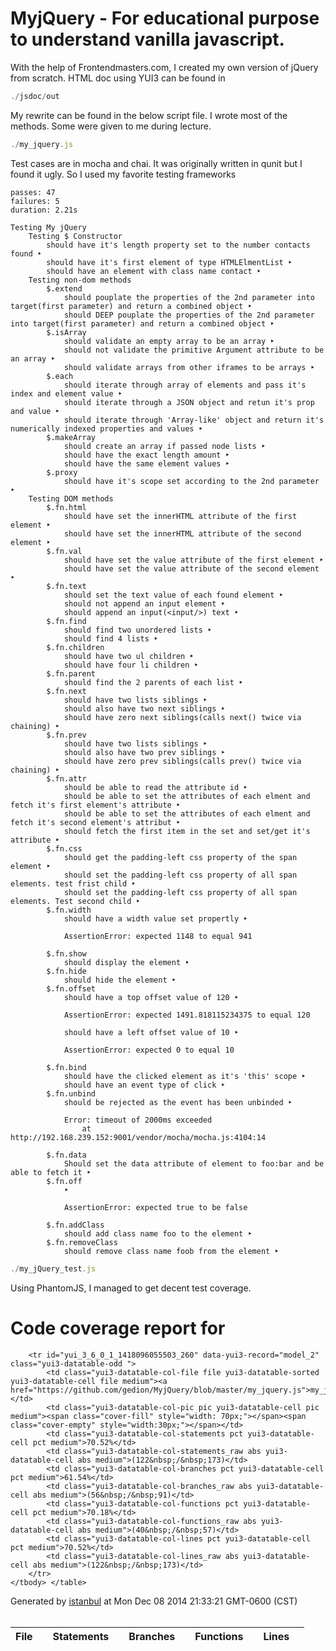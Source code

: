 MyjQuery - For educational purpose to understand vanilla javascript.
========
With the help of Frontendmasters.com, I created my own version of jQuery from scratch.
HTML doc using YUI3 can be found in
```javascript
./jsdoc/out
```
My rewrite can be found in the below script file. I wrote most of the methods. Some were given to me during lecture.
```javascript
./my_jquery.js
```
Test cases are in mocha and chai. It was originally written in qunit but I found it ugly. So I used my favorite testing frameworks


    passes: 47
    failures: 5
    duration: 2.21s

    Testing My jQuery
        Testing $ Constructor
            should have it's length property set to the number contacts found ‣
            should have it's first element of type HTMLElmentList ‣
            should have an element with class name contact ‣
        Testing non-dom methods
            $.extend
                should pouplate the properties of the 2nd parameter into target(first parameter) and return a combined object ‣
                should DEEP pouplate the properties of the 2nd parameter into target(first parameter) and return a combined object ‣
            $.isArray
                should validate an empty array to be an array ‣
                should not validate the primitive Argument attribute to be an array ‣
                should validate arrays from other iframes to be arrays ‣
            $.each
                should iterate through array of elements and pass it's index and element value ‣
                should iterate through a JSON object and retun it's prop and value ‣
                should iterate through 'Array-like' object and return it's numerically indexed properties and values ‣
            $.makeArray
                should create an array if passed node lists ‣
                should have the exact length amount ‣
                should have the same element values ‣
            $.proxy
                should have it's scope set according to the 2nd parameter ‣
        Testing DOM methods
            $.fn.html
                should have set the innerHTML attribute of the first element ‣
                should have set the innerHTML attribute of the second element ‣
            $.fn.val
                should have set the value attribute of the first element ‣
                should have set the value attribute of the second element ‣
            $.fn.text
                should set the text value of each found element ‣
                should not append an input element ‣
                should append an input(<input/>) text ‣
            $.fn.find
                should find two unordered lists ‣
                should find 4 lists ‣
            $.fn.children
                should have two ul children ‣
                should have four li children ‣
            $.fn.parent
                should find the 2 parents of each list ‣
            $.fn.next
                should have two lists siblings ‣
                should also have two next siblings ‣
                should have zero next siblings(calls next() twice via chaining) ‣
            $.fn.prev
                should have two lists siblings ‣
                should also have two prev siblings ‣
                should have zero prev siblings(calls prev() twice via chaining) ‣
            $.fn.attr
                should be able to read the attribute id ‣
                should be able to set the attributes of each elment and fetch it's first element's attribute ‣
                should be able to set the attributes of each elment and fetch it's second element's attribut ‣
                should fetch the first item in the set and set/get it's attribute ‣
            $.fn.css
                should get the padding-left css property of the span element ‣
                should set the padding-left css property of all span elements. test frist child ‣
                should set the padding-left css property of all span elements. Test second child ‣
            $.fn.width
                should have a width value set propertly ‣

                AssertionError: expected 1148 to equal 941

            $.fn.show
                should display the element ‣
            $.fn.hide
                should hide the element ‣
            $.fn.offset
                should have a top offset value of 120 ‣

                AssertionError: expected 1491.818115234375 to equal 120

                should have a left offset value of 10 ‣

                AssertionError: expected 0 to equal 10

            $.fn.bind
                should have the clicked element as it's 'this' scope ‣
                should have an event type of click ‣
            $.fn.unbind
                should be rejected as the event has been unbinded ‣

                Error: timeout of 2000ms exceeded
                    at http://192.168.239.152:9001/vendor/mocha/mocha.js:4104:14

            $.fn.data
                Should set the data attribute of element to foo:bar and be able to fetch it ‣
            $.fn.off
                ‣

                AssertionError: expected true to be false

            $.fn.addClass
                should add class name foo to the element ‣
            $.fn.removeClass
                should remove class name foob from the element ‣


```javascript
./my_jQuery_test.js
````
Using PhantomJS, I managed to get decent test coverage.
<!-- saved from url=(0038)http://192.168.239.152:9004/index.html -->
<div class="header medium">
	<h1>Code coverage report for <span class="entity" my_jquery.js</span></h1>
	<div class="path"></div>
	</div>
	<div class="body">
	<div class="coverage-summary">
	<div id="yui_3_6_0_1_1418096055503_61" class="yui3-widget yui3-datatable yui3-datatable-sortable">
	<div id="yui_3_6_0_1_1418096055503_63" class="yui3-datatable-content">
	<table cellspacing="0" class="yui3-datatable-table" id="yui_3_6_0_1_1418096055503_206">
	<colgroup id="yui_3_6_0_1_1418096055503_277">
	<col>
	<col>
	<col>
	<col>
	<col>
	<col>
	<col>
	<col>
	<col>
	<col>
	</colgroup>
	<thead class="yui3-datatable-columns" id="yui_3_6_0_1_1418096055503_209">
	<tr>
	<th id="yui_3_6_0_1_1418096055503_89" colspan="1" rowspan="1" class="yui3-datatable-header file yui3-datatable-sorted yui3-datatable-first-header yui3-datatable-col-file yui3-datatable-sortable-column" scope="col" data-yui3-col-id="file" aria-sort="ascending" title="Reverse sort by File" aria-labelledby="yui_3_6_0_1_1418096055503_89">
	<div class="yui3-datatable-sort-liner" tabindex="0">File<span class="yui3-datatable-sort-indicator"></span>
	</div>
	</th>
	<th id="yui_3_6_0_1_1418096055503_90" colspan="1" rowspan="1" class="yui3-datatable-header pic yui3-datatable-col-pic yui3-datatable-sortable-column" scope="col" data-yui3-col-id="pic" title="Sort by " aria-labelledby="yui_3_6_0_1_1418096055503_90">
	<div class="yui3-datatable-sort-liner" tabindex="0"> <span class="yui3-datatable-sort-indicator"></span>
	</div>
	</th>
	<th id="yui_3_6_0_1_1418096055503_91" colspan="1" rowspan="1" class="yui3-datatable-header pct yui3-datatable-col-statements yui3-datatable-sortable-column" scope="col" data-yui3-col-id="statements" title="Sort by Statements" aria-labelledby="yui_3_6_0_1_1418096055503_91">
	<div class="yui3-datatable-sort-liner" tabindex="0">Statements<span class="yui3-datatable-sort-indicator"></span>
	</div>
	</th>
	<th id="yui_3_6_0_1_1418096055503_92" colspan="1" rowspan="1" class="yui3-datatable-header abs yui3-datatable-col-statements_raw yui3-datatable-sortable-column" scope="col" data-yui3-col-id="statements_raw" title="Sort by " aria-labelledby="yui_3_6_0_1_1418096055503_92">
	<div class="yui3-datatable-sort-liner" tabindex="0"> <span class="yui3-datatable-sort-indicator"></span>
	</div>
	</th>
	<th id="yui_3_6_0_1_1418096055503_93" colspan="1" rowspan="1" class="yui3-datatable-header pct yui3-datatable-col-branches yui3-datatable-sortable-column" scope="col" data-yui3-col-id="branches" title="Sort by Branches" aria-labelledby="yui_3_6_0_1_1418096055503_93">
	<div class="yui3-datatable-sort-liner" tabindex="0">Branches<span class="yui3-datatable-sort-indicator"></span>
	</div>
	</th>
	<th id="yui_3_6_0_1_1418096055503_94" colspan="1" rowspan="1" class="yui3-datatable-header abs yui3-datatable-col-branches_raw yui3-datatable-sortable-column" scope="col" data-yui3-col-id="branches_raw" title="Sort by " aria-labelledby="yui_3_6_0_1_1418096055503_94">
	<div class="yui3-datatable-sort-liner" tabindex="0"> <span class="yui3-datatable-sort-indicator"></span>
	</div>
	</th>
	<th id="yui_3_6_0_1_1418096055503_95" colspan="1" rowspan="1" class="yui3-datatable-header pct yui3-datatable-col-functions yui3-datatable-sortable-column" scope="col" data-yui3-col-id="functions" title="Sort by Functions" aria-labelledby="yui_3_6_0_1_1418096055503_95">
	<div class="yui3-datatable-sort-liner" tabindex="0">
		Functions<span class="yui3-datatable-sort-indicator"></span>
	</div> </th> <th id="yui_3_6_0_1_1418096055503_96" colspan="1" rowspan="1" class="yui3-datatable-header abs yui3-datatable-col-functions_raw yui3-datatable-sortable-column" scope="col" data-yui3-col-id="functions_raw" title="Sort by " aria-labelledby="yui_3_6_0_1_1418096055503_96">
	<div class="yui3-datatable-sort-liner" tabindex="0">
		<span class="yui3-datatable-sort-indicator"></span>
	</div></th><th id="yui_3_6_0_1_1418096055503_97" colspan="1" rowspan="1" class="yui3-datatable-header pct yui3-datatable-col-lines yui3-datatable-sortable-column" scope="col" data-yui3-col-id="lines" title="Sort by Lines" aria-labelledby="yui_3_6_0_1_1418096055503_97">
	<div class="yui3-datatable-sort-liner" tabindex="0">
		Lines<span class="yui3-datatable-sort-indicator"></span>
	</div></th><th id="yui_3_6_0_1_1418096055503_98" colspan="1" rowspan="1" class="yui3-datatable-header abs yui3-datatable-col-lines_raw yui3-datatable-sortable-column" scope="col" data-yui3-col-id="lines_raw" title="Sort by " aria-labelledby="yui_3_6_0_1_1418096055503_98">
	<div class="yui3-datatable-sort-liner" tabindex="0">
		<span class="yui3-datatable-sort-indicator"></span>
	</div></th> </tr>
	</thead>
	<tbody class="yui3-datatable-data">
		
		<tr id="yui_3_6_0_1_1418096055503_260" data-yui3-record="model_2" class="yui3-datatable-odd ">
			<td class="yui3-datatable-col-file file yui3-datatable-sorted yui3-datatable-cell file medium"><a href="https://github.com/gedion/MyjQuery/blob/master/my_jquery.js">my_jquery.js</a></td>
			<td class="yui3-datatable-col-pic pic yui3-datatable-cell pic medium"><span class="cover-fill" style="width: 70px;"></span><span class="cover-empty" style="width:30px;"></span></td>
			<td class="yui3-datatable-col-statements pct yui3-datatable-cell pct medium">70.52%</td>
			<td class="yui3-datatable-col-statements_raw abs yui3-datatable-cell abs medium">(122&nbsp;/&nbsp;173)</td>
			<td class="yui3-datatable-col-branches pct yui3-datatable-cell pct medium">61.54%</td>
			<td class="yui3-datatable-col-branches_raw abs yui3-datatable-cell abs medium">(56&nbsp;/&nbsp;91)</td>
			<td class="yui3-datatable-col-functions pct yui3-datatable-cell pct medium">70.18%</td>
			<td class="yui3-datatable-col-functions_raw abs yui3-datatable-cell abs medium">(40&nbsp;/&nbsp;57)</td>
			<td class="yui3-datatable-col-lines pct yui3-datatable-cell pct medium">70.52%</td>
			<td class="yui3-datatable-col-lines_raw abs yui3-datatable-cell abs medium">(122&nbsp;/&nbsp;173)</td>
		</tr>
	</tbody> </table>
</div>
</div>
</div>
</div>
<div class="footer">
	<div class="meta">
		Generated by <a href="http://istanbul-js.org/" target="_blank">istanbul</a> at Mon Dec 08 2014 21:33:21 GMT-0600 (CST)
	</div>
</div>
<br />
